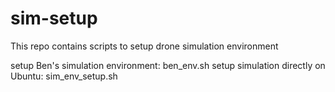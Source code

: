 # sim-setup
This repo contains scripts to setup drone simulation environment

setup Ben's simulation environment: ben_env.sh
setup simulation directly on Ubuntu: sim_env_setup.sh

